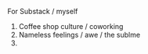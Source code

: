For Substack / myself
1) Coffee shop culture / coworking 
2) Nameless feelings / awe / the sublme
3) 